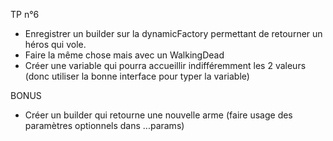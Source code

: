 TP n°6

- Enregistrer un builder sur la dynamicFactory permettant de retourner un héros qui vole. 
- Faire la même chose mais avec un WalkingDead
- Créer une variable qui pourra accueillir indifféremment les 2 valeurs (donc utiliser la bonne interface pour typer la variable)

BONUS
- Créer un builder qui retourne une nouvelle arme (faire usage des paramètres optionnels dans ...params)
